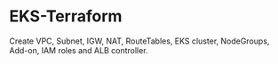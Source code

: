 # EKS-Terraform
Create VPC, Subnet, IGW, NAT, RouteTables, EKS cluster, NodeGroups, Add-on, IAM roles and ALB controller.
